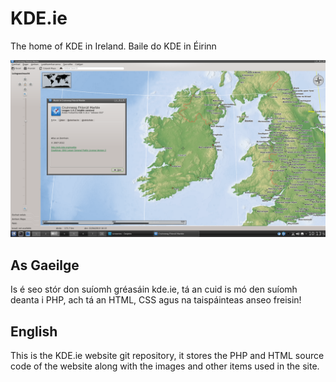 # KDE.ie 

The home of KDE in Ireland. Baile do KDE in Éirinn

![KDE In Irish Screenshot](website/images/screenshots/large/screenshot006.png)

## As Gaeilge

Is é seo stór don suíomh gréasáin kde.ie, tá an cuid is mó den suíomh
deanta i PHP, ach tá an HTML, CSS agus na taispáinteas anseo freisin!

## English

This is the KDE.ie website git repository, it stores the PHP and 
HTML source code of the website along with the images and other items used in 
the site.
